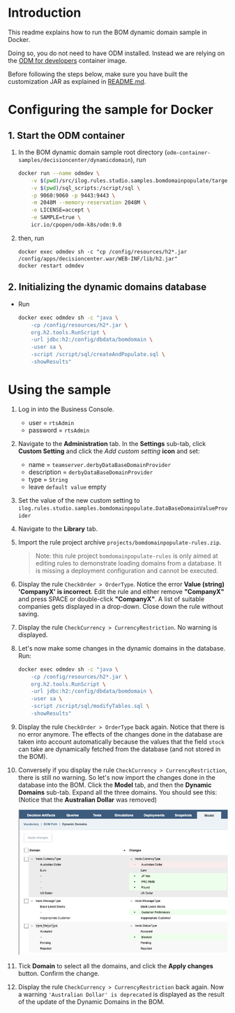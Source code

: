 
# Introduction

This readme explains how to run the BOM dynamic domain sample in Docker.

Doing so, you do not need to have ODM installed. Instead we are relying on the [ODM for developers](https://github.com/DecisionsDev/odm-for-developers) container image.

Before following the steps below, make sure you have built the customization JAR as explained in [README.md](README.md).

#  Configuring the sample for Docker

## 1. Start the ODM container

1. In the BOM dynamic domain sample root directory (`odm-container-samples/decisioncenter/dynamicdomain`), run
    ```bash
    docker run --name odmdev \
        -v $(pwd)/src/ilog.rules.studio.samples.bomdomainpopulate/target/bomdomainpopulate-1.0.jar:/config/apps/decisioncenter.war/WEB-INF/lib/bomdomainpopulate-1.0.jar \
        -v $(pwd)/sql_scripts:/script/sql \
        -p 9060:9060 -p 9443:9443 \
        -m 2048M --memory-reservation 2048M \
        -e LICENSE=accept \
        -e SAMPLE=true \
        icr.io/cpopen/odm-k8s/odm:9.0
    ```

1. then, run
    ```
    docker exec odmdev sh -c "cp /config/resources/h2*.jar /config/apps/decisioncenter.war/WEB-INF/lib/h2.jar"
    docker restart odmdev
    ```

## 2. Initializing the dynamic domains database

- Run
    ```bash
    docker exec odmdev sh -c "java \
        -cp /config/resources/h2*.jar \
        org.h2.tools.RunScript \
        -url jdbc:h2:/config/dbdata/bomdomain \
        -user sa \
        -script /script/sql/createAndPopulate.sql \
        -showResults"
    ```

# Using the sample

1. Log in into the Business Console.
    - user = `rtsAdmin`
    - password = `rtsAdmin`
1. Navigate to the **Administration** tab. In the **Settings** sub-tab, click **Custom Setting** and click the *Add custom setting* **icon** and set:
    - name = `teamserver.derbyDataBaseDomainProvider`
    - description = `derbyDataBaseDomainProvider`
    - type = `String`
    - leave `default value` empty
1. Set the value of the new custom setting to `ilog.rules.studio.samples.bomdomainpopulate.DataBaseDomainValueProvider`
1. Navigate to the **Library** tab.
1. Import the rule project archive `projects/bomdomainpopulate-rules.zip`.
    > Note: this rule project `bomdomainpopulate-rules` is only aimed at editing rules to demonstrate loading domains from a database. It is missing a deployment configuration and cannot be executed.
1. Display the rule `CheckOrder > OrderType`. Notice the error **Value (string) 'CompanyX' is incorrect**. Edit the rule and either remove **"CompanyX"** and press SPACE or double-click **"CompanyX"**. A list of suitable companies gets displayed in a drop-down. Close down the rule without saving.
1. Display the rule `CheckCurrency > CurrencyRestriction`. No warning is displayed.
1. Let's now make some changes in the dynamic domains in the database. Run:
    ```bash
    docker exec odmdev sh -c "java \
        -cp /config/resources/h2*.jar \
        org.h2.tools.RunScript \
        -url jdbc:h2:/config/dbdata/bomdomain \
        -user sa \
        -script /script/sql/modifyTables.sql \
        -showResults"
    ```
1. Display the rule `CheckOrder > OrderType` back again. Notice that there is no error anymore. The effects of the changes done in the database are taken into account automatically because the values that the field `stock` can take are dynamically fetched from the database (and not stored in the BOM).
1. Conversely if you display the rule `CheckCurrency > CurrencyRestriction`, there is still no warning. So let's now import the changes done in the database into the BOM. Click the **Model** tab, and then the **Dynamic Domains** sub-tab. Expand all the three domains. You should see this: (Notice that the **Australian Dollar** was removed)

    ![Dynamic Domains update](images/dynamicDomainsUpdate.png)

1. Tick **Domain** to select all the domains, and click the **Apply changes** button. Confirm the change.
1. Display the rule `CheckCurrency > CurrencyRestriction` back again. Now a warning `'Australian Dollar' is deprecated` is displayed as the result of the update of the Dynamic Domains in the BOM.
